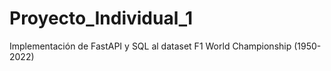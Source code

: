 # Proyecto_Individual_1
Implementación de FastAPI y SQL al dataset F1 World Championship (1950-2022)

